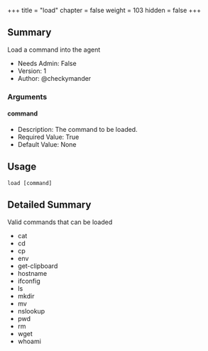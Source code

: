 +++
title = "load"
chapter = false
weight = 103
hidden = false
+++

## Summary
Load a command into the agent
 
- Needs Admin: False  
- Version: 1  
- Author: @checkymander  

### Arguments
#### command

- Description: The command to be loaded.
- Required Value: True  
- Default Value: None  

## Usage

```
load [command]
```

## Detailed Summary
Valid commands that can be loaded
* cat
* cd
* cp
* env
* get-clipboard
* hostname
* ifconfig
* ls
* mkdir
* mv
* nslookup
* pwd
* rm
* wget
* whoami